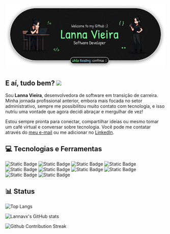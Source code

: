 ![Welcome to my Github, Lanna Vieira, Software Developer!](https://raw.githubusercontent.com/Lannavx/lannavx/main/github_banner.png)

## E aí, tudo bem? <img src="https://user-images.githubusercontent.com/42378118/110234147-e3259600-7f4e-11eb-95be-0c4047144dea.gif" width="30">
Sou <b>Lanna Vieira</b>, desenvolvedora de software em transição de carreira. Minha jornada profissional anterior, embora mais focada no setor administrativo, sempre me possibilitou muito contato com tecnologia, e isso nutriu uma vontade que agora decidi abraçar e mergulhar de vez!


Estou sempre pronta para conectar, compartilhar ideias ou mesmo tomar um café virtual e conversar sobre tecnologia. Você pode me contatar através do [meu e-mail](mailto:lanna_148@hotmail.com) ou me adicionar no [LinkedIn](https://www.linkedin.com/in/lanna-vieira/).

## 💻 Tecnologias e Ferramentas

![Static Badge](https://img.shields.io/badge/Python-informational?style=for-the-badge&logo=python&logoColor=black&color=79FF97)
![Static Badge](https://img.shields.io/badge/Javascript-informational?style=for-the-badge&logo=javascript&logoColor=black&color=79FF97)
![Static Badge](https://img.shields.io/badge/Django-informational?style=for-the-badge&logo=django&logoColor=black&color=79FF97)
![Static Badge](https://img.shields.io/badge/MySQL-informational?style=for-the-badge&logo=mysql&logoColor=black&color=79FF97)
![Static Badge](https://img.shields.io/badge/Sql-informational?style=for-the-badge&logo=sql&logoColor=black&color=79FF97)
![Static Badge](https://img.shields.io/badge/HTML-informational?style=for-the-badge&logo=html5&logoColor=black&color=79FF97)
![Static Badge](https://img.shields.io/badge/CSS-informational?style=for-the-badge&logo=css3&logoColor=black&color=79FF97)
![Static Badge](https://img.shields.io/badge/VsCODE-informational?style=for-the-badge&logo=visualstudiocode&logoColor=black&color=79FF97)
![Static Badge](https://img.shields.io/badge/Trello-informational?style=for-the-badge&logo=trello&logoColor=black&color=79FF97)
![Static Badge](https://img.shields.io/badge/Notion-informational?style=for-the-badge&logo=notion&logoColor=black&color=79FF97)


## 📊 Status

![Top Langs](https://github-readme-stats.vercel.app/api/top-langs/?username=lannavx&theme=dark&layout=compact)

![Lannavx's GitHub stats](https://github-readme-stats.vercel.app/api?username=lannavx&theme=dark&show_icons=true&rank_icon=github) 

![Github Contribution Streak](https://github-readme-streak-stats.herokuapp.com/?user=lannavx&theme=dark)





